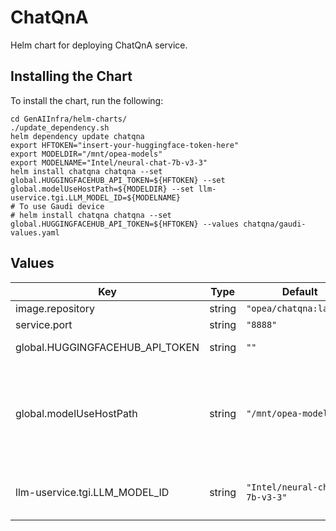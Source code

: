 # ChatQnA

Helm chart for deploying ChatQnA service.

## Installing the Chart

To install the chart, run the following:

```console
cd GenAIInfra/helm-charts/
./update_dependency.sh
helm dependency update chatqna
export HFTOKEN="insert-your-huggingface-token-here"
export MODELDIR="/mnt/opea-models"
export MODELNAME="Intel/neural-chat-7b-v3-3"
helm install chatqna chatqna --set global.HUGGINGFACEHUB_API_TOKEN=${HFTOKEN} --set global.modelUseHostPath=${MODELDIR} --set llm-uservice.tgi.LLM_MODEL_ID=${MODELNAME}
# To use Gaudi device
# helm install chatqna chatqna --set global.HUGGINGFACEHUB_API_TOKEN=${HFTOKEN} --values chatqna/gaudi-values.yaml
```

## Values

| Key                             | Type   | Default                       | Description                                                                                                                                        |
| ------------------------------- | ------ | ----------------------------- | -------------------------------------------------------------------------------------------------------------------------------------------------- |
| image.repository                | string | `"opea/chatqna:latest"`       |                                                                                                                                                    |
| service.port                    | string | `"8888"`                      |                                                                                                                                                    |
| global.HUGGINGFACEHUB_API_TOKEN | string | `""`                          | Your own Hugging Face API token                                                                                                                    |
| global.modelUseHostPath         | string | `"/mnt/opea-models"`          | Cached models directory, tgi will not download if the model is cached here. The host path "volume" will be mounted to container as /data directory |
| llm-uservice.tgi.LLM_MODEL_ID   | string | `"Intel/neural-chat-7b-v3-3"` | Models id from https://huggingface.co/, or predownloaded model directory                                                                           |
